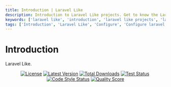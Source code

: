 ```yaml
---
title: Introduction | Laravel Like
description: Introduction to Laravel Like projects. Get to know the Laravel Like projects. Learn about the Laravel Like projects. Configure and install Laravel Like into your Laravel projects.
keywords: ['laravel like', 'introduction', 'laravel like projects', 'laravel like introduction', 'configure laravel like', 'install laravel like']
tags: ['Introduction', 'Laravel Like', 'Configure', 'Configure laravel like', 'Install laravel like']
---
```


# Introduction

Laravel Like.

<p align="center">
<a href="https://github.com/cslant/laravel-like?tab=MIT-1-ov-file"><img src="https://img.shields.io/github/license/cslant/laravel-like.svg?style=flat-square" alt="License" /></a>&nbsp;<a href="https://github.com/cslant/laravel-like/releases"><img src="https://img.shields.io/github/release/cslant/laravel-like.svg?style=flat-square" alt="Latest Version" /></a>&nbsp;<a href="https://packagist.org/packages/cslant/laravel-like"><img src="https://img.shields.io/packagist/dt/cslant/laravel-like.svg?style=flat-square" alt="Total Downloads" /></a>&nbsp;<a href="https://github.com/cslant/laravel-like/actions/workflows/setup_test.yml"><img src="https://img.shields.io/github/actions/workflow/status/cslant/laravel-like/setup_test.yml?label=tests&branch=main" alt="Test Status" /></a>&nbsp;<a href="https://github.com/cslant/laravel-like/actions/workflows/php-cs-fixer.yml"><img src="https://img.shields.io/github/actions/workflow/status/cslant/laravel-like/php-cs-fixer.yml?label=code%20style&branch=main" alt="Code Style Status" /></a>&nbsp;<a href="https://scrutinizer-ci.com/g/cslant/laravel-like"><img src="https://img.shields.io/scrutinizer/g/cslant/laravel-like.svg?style=flat-square" alt="Quality Score" /></a>
</p>
